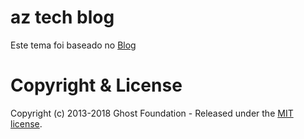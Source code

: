 # az tech blog

Este tema foi baseado no [Blog](https://github.com/TryGhost/Blog)

# Copyright & License

Copyright (c) 2013-2018 Ghost Foundation - Released under the [MIT license](LICENSE).
